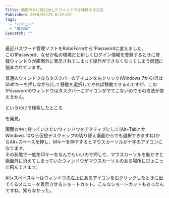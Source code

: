 ```yaml
---
Title: 画面の外に飛び出したウィンドウを移動する方法
Published: 2016/01/25 0:22:23
Tags:
  - "パソコン"
  - "備忘録"
Eyecatch: ""
---
```

最近パスワード管理ソフトをRoboFormから1Passwordに変えました。  
この1Password、なぜか私の環境だと新しくログイン情報を登録するときに登録ウィンドウが画面外に表示されてしまって操作ができなくなってしまう問題に悩まされています。  

普通のウィンドウならタスクバーのアイコンを右クリック(Windows 7から(?)はShiftキーを押しながら)して移動を選択してやれば移動できるんですが、この1Passwordのウィンドウはタスクバーにアイコンがでてこないのでその方法が使えません。  

というわけで検索したところ

<?# OEmbed "http://www003.upp.so-net.ne.jp/shigeri/technique/outwindow.html" /?>

を発見。  

画面の中に持っていきたいウィンドウをアクティブにして(Alt+TabとかWindows 10なら仮想デスクトップの切り替え画面からでも選択できますね)からAlt+スペースを押し、Mキーを押下するとマウスカーソルが十字のアイコンになります。  
その状態で一度矢印キーをなんでもいいので押して、マウスカーソルを動かすと画面外に消えてしまっていたウィンドウがマウスカーソルのある場所にぴょこっと飛んできます。  

Alt+スペースキーはウィンドウの左上にあるアイコンを右クリックしたときに出てくるメニューを表示させるショートカット。こんなショートカットもあったんですね。知らなかった。  

